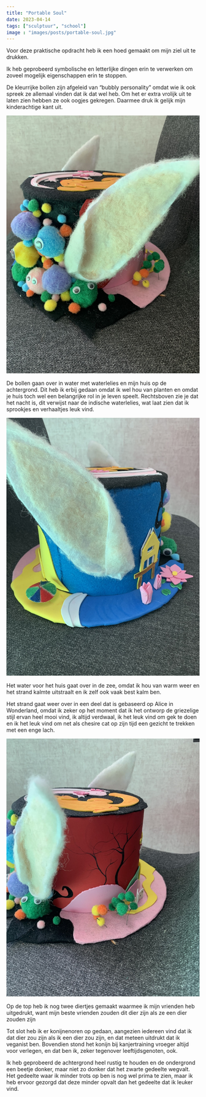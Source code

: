 ```yaml
---
title: "Portable Soul"
date: 2023-04-14
tags: ["sculptuur", "school"]
image : "images/posts/portable-soul.jpg"
---
```


Voor deze praktische opdracht heb ik een hoed gemaakt om mijn ziel uit te drukken. 

Ik heb geprobeerd symbolische en letterlijke dingen erin te verwerken om zoveel mogelijk eigenschappen erin te stoppen.

De kleurrijke bollen zijn afgeleid van “bubbly personality” omdat wie ik ook spreek ze allemaal vinden dat ik dat wel heb. Om het er extra vrolijk uit te laten zien hebben ze ook oogjes gekregen. Daarmee druk ik gelijk mijn kinderachtige kant uit.

![Portable Soul rechts](portable-soul-rechts.jpg)

De bollen gaan over in water met waterlelies en mijn huis op de achtergrond. Dit heb ik erbij gedaan omdat ik wel hou van planten en omdat je huis toch wel een belangrijke rol in je leven speelt. Rechtsboven zie je dat het nacht is, dit verwijst naar de indische waterlelies, wat laat zien dat ik sprookjes en verhaaltjes leuk vind.

![Portable Soul links](portable-soul-links.jpg)

Het water voor het huis gaat over in de zee, omdat ik hou van warm weer en het strand kalmte uitstraalt en ik zelf ook vaak best kalm ben.

Het strand gaat weer over in een deel dat is gebaseerd op Alice in Wonderland, omdat ik zeker op het moment dat ik het ontworp de griezelige stijl ervan heel mooi vind, ik altijd verdwaal, ik het leuk vind om gek te doen en ik het leuk vind om net als chesire cat op zijn tijd een gezicht te trekken met een enge lach.

![Portable Soul achter](portable-soul-achter.jpg)

Op de top heb ik nog twee diertjes gemaakt waarmee ik mijn vrienden heb uitgedrukt, want mijn beste vrienden zouden dit dier zijn als ze een dier zouden zijn

Tot slot heb ik er konijnenoren op gedaan, aangezien iedereen vind dat ik dat dier zou zijn als ik een dier zou zijn, en dat meteen uitdrukt dat ik veganist ben. Bovendien stond het konijn bij kanjertraining vroeger altijd voor verlegen, en dat ben ik, zeker tegenover leeftijdsgenoten, ook.

Ik heb geprobeerd de achtergrond heel rustig te houden en de ondergrond een beetje donker, maar niet zo donker dat het zwarte gedeelte wegvalt. Het gedeelte waar ik minder trots op ben is nog wel prima te zien, maar ik heb ervoor gezorgd dat deze minder opvalt dan het gedeelte dat ik leuker vind.